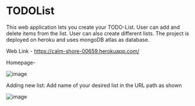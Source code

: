 # TODOList

This web application lets you create your TODO-List. User can add and delete items from the list. User can also create different lists.
The project is deployed on heroku and uses mongoDB atlas as database.

Web Link - https://calm-shore-00659.herokuapp.com/

Homepage-

![image](https://user-images.githubusercontent.com/17929776/110512161-f9884900-812a-11eb-961c-34b407d133f3.png)

Adding new list: Add name of your desired list in the URL path as shown

![image](https://user-images.githubusercontent.com/17929776/110512380-276d8d80-812b-11eb-8f8f-e3dab97538f8.png)

